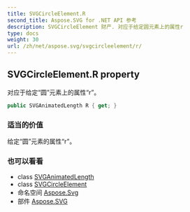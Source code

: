 ```yaml
---
title: SVGCircleElement.R
second_title: Aspose.SVG for .NET API 参考
description: SVGCircleElement 财产. 对应于给定圆元素上的属性r
type: docs
weight: 30
url: /zh/net/aspose.svg/svgcircleelement/r/
---
```

## SVGCircleElement.R property

对应于给定“圆”元素上的属性“r”。

```csharp
public SVGAnimatedLength R { get; }
```

### 适当的价值

给定“圆”元素的属性“r”。

### 也可以看看

* class [SVGAnimatedLength](../../../aspose.svg.datatypes/svganimatedlength/)
* class [SVGCircleElement](../)
* 命名空间 [Aspose.Svg](../../svgcircleelement/)
* 部件 [Aspose.SVG](../../../)


